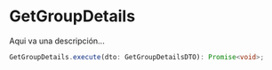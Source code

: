 # GetGroupDetails

Aqui va una descripción...

```typescript 
GetGroupDetails.execute(dto: GetGroupDetailsDTO): Promise<void>;
```

